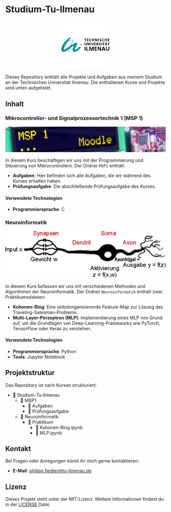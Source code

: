 # Studium-Tu-Ilmenau


<div style="text-align: center;">

<img src="./Image_LICENSE/technische-universitat-ilmenau-seeklogo.svg" alt="TU Ilmenau Logo" width="30%">

</div>


Dieses Repository enthält alle Projekte und Aufgaben aus meinem Studium an der Technischen Universität Ilmenau. Die enthaltenen Kurse und Projekte sind unten aufgelistet.

## Inhalt

### Mikrocontroller- und Signalprozessortechnik 1 (MSP 1)

![MSP 1](./Image_LICENSE/moodle_lcd_web_a.jpg)

In diesem Kurs beschäftigen wir uns mit der Programmierung und Steuerung von Mikrocontrollern. Der Ordner `MSP1` enthält:

- **Aufgaben**: Hier befinden sich alle Aufgaben, die wir während des Kurses erhalten haben.
- **Prüfungsaufgabe**: Die abschließende Prüfungsaufgabe des Kurses.

#### Verwendete Technologien

- **Programmiersprache**: C

### Neuroinformatik

![Neuroinformatik](./Image_LICENSE/NI-Prakt-Logo.gif)

In diesem Kurs befassen wir uns mit verschiedenen Methoden und Algorithmen der Neuroinformatik. Der Ordner `Neuroinformatik` enthält zwei Praktikumsdateien:

- **Kohonen-Ring**: Eine selbstorganisierende Feature-Map zur Lösung des Traveling-Salesman-Problems.
- **Multi-Layer-Perzeptron (MLP)**: Implementierung eines MLP von Grund auf, um die Grundlagen von Deep-Learning-Frameworks wie PyTorch, TensorFlow oder Keras zu verstehen.

#### Verwendete Technologien

- **Programmiersprache**: Python
- **Tools**: Jupyter Notebook

## Projektstruktur

Das Repository ist nach Kursen strukturiert:


- 📂 Studium-Tu-Ilmenau
  - 📂 MSP1
    - 📂 Aufgaben
    - 📂 Prüfungsaufgabe
  - 📂 Neuroinformatik
    - 📂 Praktikum
      - 📄 Kohonen-Ring.ipynb
      - 📄 MLP.ipynb

## Kontakt

Bei Fragen oder Anregungen könnt ihr mich gerne kontaktieren:

- **E-Mail**: [philipp.fiedler@tu-ilmenau.de](mailto:philipp.fiedler@tu-ilmenau.de)

## Lizenz

Dieses Projekt steht unter der MIT-Lizenz. Weitere Informationen findest du in der [LICENSE](./Image_LICENSE/LICENSE) Datei.
